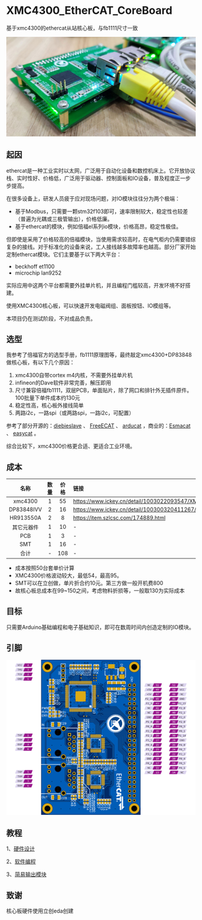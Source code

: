 # XMC4300_EtherCAT_CoreBoard

基于xmc4300的ethercat从站核心板，与fb1111尺寸一致

![](/DOC/IMAGE/IMG01.jpg)

## 起因

ethercat是一种工业实时以太网，广泛用于自动化设备和数控机床上。它开放协议栈、实时性好、价格低，广泛用于驱动器、控制面板和IO设备，普及程度正一步步提高。

在很多设备上，研发人员疲于应对现场问题，对IO模块往往分为两个极端：

- 基于Modbus，只需要一颗stm32f103即可，速率限制较大，稳定性也较差（普遍为光耦或三极管输出），价格低廉。
- 基于ethercat的模块，例如倍福el系列io模块，价格高昂，稳定性极佳。

但即使是采用了价格较高的倍福模块，当使用需求较高时，在电气柜内仍需要错综复杂的接线。对于标准化的设备来说，工人接线越多故障率也越高。部分厂家开始定制ethercat模块。它们主要基于以下两大平台：

* beckhoff et1100
* microchip lan9252

实际应用中这两个平台都需要外挂单片机，并且编程门槛较高，开发环境不好搭建。

使用XMC4300核心板，可以快速开发电磁阀组、面板按钮、IO模组等。

本项目仍在测试阶段，不对成品负责。

## 选型

我参考了倍福官方的选型手册，fb1111原理图等，最终敲定xmc4300+DP83848做核心板，有以下几个原因：
1. xmc4300自带cortex m4内核，不需要外挂单片机
2. infineon的Dave软件非常完善，解压即用
3. 尺寸兼容倍福fb1111，双层PCB，单面贴片，除了网口和排针外无插件原件。100批量下单件成本约130元
4. 稳定性高，核心板外接线简单
5. 两路i2c，一路spi（或两路spi，一路i2c，可配置）

参考了部分开源的：[diebieslave](https://github.com/DieBieEngineering/DieBieSlave) 、 [FreeECAT](https://github.com/suda-morris/FreeECAT) 、 [arducat](https://github.com/ethercat-diy/arducat)
，商业的：[Esmacat](https://www.esmacat.com/ease) 、 [easycat](https://www.bausano.net/en/hardware/ethercat-e-arduino/easycat.html) 。

综合比较下，xmc4300价格更合适、更适合工业环境。

## 成本

| 名称 | 数量 | 价格 | 链接 |
| :-----: | :-----: | :------: | :------ |
| xmc4300| 1 | 55 | https://www.ickey.cn/detail/1003022093547/XMC4300F100K256AAXUMA1.html |
| DP83848IVV | 2 | 16 | https://www.ickey.cn/detail/100300320411267/DP83848IVVX__point__NOPB.html |
| HR913550A | 2 | 8 | https://item.szlcsc.com/174889.html |
| 其它元器件 | 1 | 10 | - |
| PCB | 1 | 3 | - |
| SMT | 1 | 16 | - |
| 合计 | - | 108 | - |

- 成本按照50台套单价计算
- XMC4300价格波动较大，最低54，最高95。
- SMT可以在立创做，单片折合约10元。第三方做一般开机费800
- 故核心板总成本在99~150之间，考虑物料折损等，一般取130为实际成本

## 目标

只需要Arduino基础编程和电子基础知识，即可在数周时间内创造定制的IO模块。

## 引脚

![](/DOC/IMAGE/PINOUT.png)

## 教程

1、[硬件设计](/DOC/Tutorial_1_Hardware_CN.md)

2、[软件编程](/DOC/Tutorial_2_Software_CN.md)

3、[简易输出模块](/DOC/Tutorial_3_SimpleOutputModule_CN.md)

## 致谢

核心板硬件使用立创eda创建
